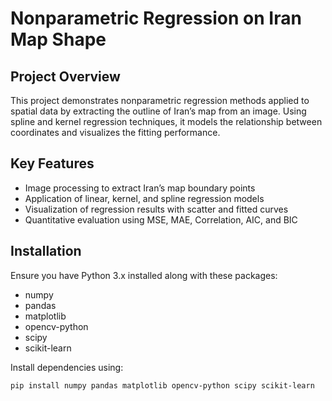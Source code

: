
# Nonparametric Regression on Iran Map Shape

## Project Overview
This project demonstrates nonparametric regression methods applied to spatial data by extracting the outline of Iran’s map from an image. Using spline and kernel regression techniques, it models the relationship between coordinates and visualizes the fitting performance.

## Key Features
- Image processing to extract Iran’s map boundary points
- Application of linear, kernel, and spline regression models
- Visualization of regression results with scatter and fitted curves
- Quantitative evaluation using MSE, MAE, Correlation, AIC, and BIC

## Installation
Ensure you have Python 3.x installed along with these packages:
- numpy
- pandas
- matplotlib
- opencv-python
- scipy
- scikit-learn

Install dependencies using:
```bash
pip install numpy pandas matplotlib opencv-python scipy scikit-learn
